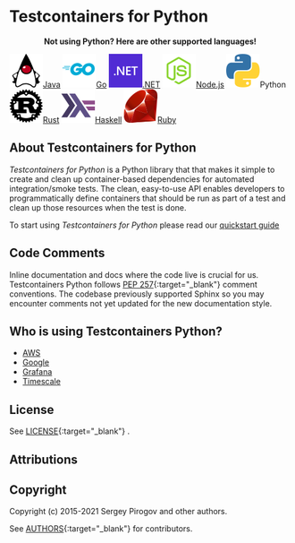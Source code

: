 # Testcontainers for Python

<p align=center><strong>Not using Python? Here are other supported languages!</strong></p>
<div class="card-grid">
    <a href="https://java.testcontainers.org/" class="card-grid-item"><img src="language-logos/java.svg"/>Java</a>
    <a href="https://golang.testcontainers.org/" class="card-grid-item"><img src="language-logos/go.svg"/>Go</a>
    <a href="https://dotnet.testcontainers.org/" class="card-grid-item"><img src="language-logos/dotnet.svg"/>.NET</a>
    <a href="https://node.testcontainers.org/" class="card-grid-item"><img src="language-logos/nodejs.svg"/>Node.js</a>
    <a class="card-grid-item"><img src="language-logos/python.svg"/>Python</a>
    <a href="https://docs.rs/testcontainers/latest/testcontainers/" class="card-grid-item"><img src="language-logos/rust.svg"/>Rust</a>
    <a href="https://github.com/testcontainers/testcontainers-hs/" class="card-grid-item" ><img src="language-logos/haskell.svg"/>Haskell</a>
    <a href="https://github.com/testcontainers/testcontainers-ruby/" class="card-grid-item" ><img src="language-logos/ruby.svg"/>Ruby</a>
</div>

## About Testcontainers for Python

_Testcontainers for Python_ is a Python library that that makes it simple to create and clean up container-based dependencies for automated integration/smoke tests. The clean, easy-to-use API enables developers to programmatically define containers that should be run as part of a test and clean up those resources when the test is done.

To start using _Testcontainers for Python_ please read our [quickstart guide](quickstart.md)

## Code Comments

Inline documentation and docs where the code live is crucial for us. Testcontainers Python follows [PEP 257](https://peps.python.org/pep-0257/){:target="\_blank"} comment conventions. The codebase previously supported Sphinx so you may encounter comments not yet updated for the new documentation style.

## Who is using Testcontainers Python?

- [AWS](https://aws.amazon.com/)
- [Google](https://google.com/)
- [Grafana](https://grafana.com/)
- [Timescale](https://www.timescale.com/)

## License

See [LICENSE](https://raw.githubusercontent.com/testcontainers/testcontainers-python/refs/heads/main/LICENSE.txt){:target="\_blank"} .

## Attributions

## Copyright

Copyright (c) 2015-2021 Sergey Pirogov and other authors.

See [AUTHORS](https://github.com/testcontainers/testcontainers-python/graphs/contributors){:target="\_blank"} for contributors.
